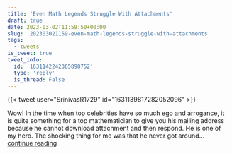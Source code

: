 ```yaml
---
title: 'Even Math Legends Struggle With Attachments'
draft: true
date: 2023-03-02T11:59:50+00:00
slug: '202303021159-even-math-legends-struggle-with-attachments'
tags:
  - tweets
is_tweet: true
tweet_info:
  id: '1631142242365898752'
  type: 'reply'
  is_thread: False
---
```




{{< tweet user="SrinivasR1729" id="1631139817282052096" >}}

Wow! In the time when top celebrities have so much ego and arrogance, it is quite something for a top mathematician to give you his mailing address because he cannot download attachment and then respond. He is one of my hero. The shocking thing for me was that he never got around… [continue reading](https://x.com/sytelus/status/1631142242365898752)

